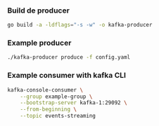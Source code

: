 

### Build de producer
```sh
go build -a -ldflags="-s -w" -o kafka-producer
```

### Example producer
```sh
./kafka-producer produce -f config.yaml
```

### Example consumer with kafka CLI
```sh
kafka-console-consumer \
    --group example-group \
    --bootstrap-server kafka-1:29092 \
    --from-beginning \
    --topic events-streaming
```
